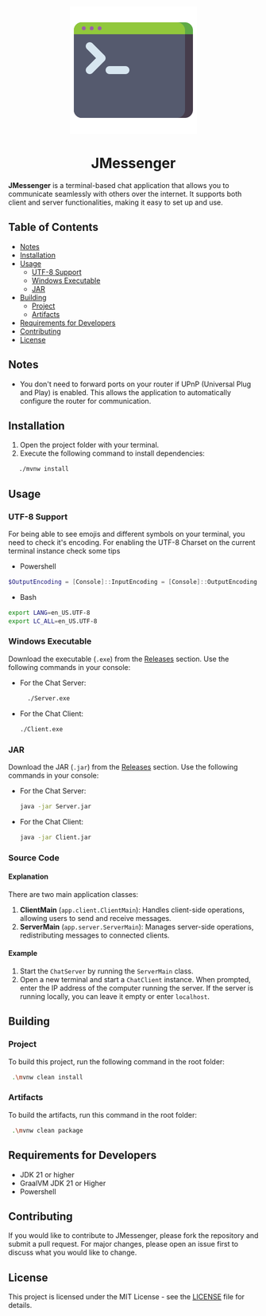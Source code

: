 <p align="center"><img src="src/main/resources/images/command.png" alt="command"></p>
<h1 align="center">JMessenger</h1>

**JMessenger** is a terminal-based chat application that allows you to communicate seamlessly with others over
the internet. It supports both client and server functionalities, making it easy to set up and use.

## Table of Contents

- [Notes](#notes)
- [Installation](#installation)
- [Usage](#usage)
    - [UTF-8 Support](#utf-8-support)
    - [Windows Executable](#windows-executable)
    - [JAR](#jar)
- [Building](#building)
    - [Project](#project)
    - [Artifacts](#artifacts)
- [Requirements for Developers](#requirements-for-developers)
- [Contributing](#contributing)
- [License](#license)

## Notes

- You don't need to forward ports on your router if UPnP (Universal Plug and Play) is enabled. This allows the
  application to automatically configure the router for communication.

## Installation

1. Open the project folder with your terminal.
2. Execute the following command to install dependencies:

```bash
   ./mvnw install
```

## Usage

### UTF-8 Support

For being able to see emojis and different symbols on your terminal, you need to check it's encoding. For enabling
the UTF-8 Charset on the current terminal instance check some tips

- Powershell

```powershell
$OutputEncoding = [Console]::InputEncoding = [Console]::OutputEncoding = New-Object System.Text.UTF8Encoding
```

- Bash

```bash
export LANG=en_US.UTF-8
export LC_ALL=en_US.UTF-8
```

### Windows Executable

Download the executable (`.exe`) from the [Releases](https://github.com/FelipeKobra/JavaTerminalChat/releases) section.
Use the following commands in your console:

- For the Chat Server:
  ```bash
    ./Server.exe
  ```
- For the Chat Client:
    ```bash
    ./Client.exe
    ```

### JAR

Download the JAR (`.jar`) from the [Releases](https://github.com/FelipeKobra/JavaTerminalChat/releases) section. Use the
following commands in your console:

- For the Chat Server:
    ```bash
    java -jar Server.jar
    ```
- For the Chat Client:
    ```bash
  java -jar Client.jar
    ```

### Source Code

#### Explanation

There are two main application classes:

1. **ClientMain** (`app.client.ClientMain`): Handles client-side operations, allowing users to send and receive
   messages.
2. **ServerMain** (`app.server.ServerMain`): Manages server-side operations, redistributing messages to connected
   clients.

#### Example

1. Start the `ChatServer` by running the `ServerMain` class.
2. Open a new terminal and start a `ChatClient` instance. When prompted, enter the IP address of the computer running
   the server. If the server is running locally, you can leave it empty or enter `localhost`.

## Building

### Project

To build this project, run the following command in the root folder:

   ```bash
    .\mvnw clean install
   ```

### Artifacts

To build the artifacts, run this command in the root folder:

   ```bash
    .\mvnw clean package
   ```

## Requirements for Developers

- JDK 21 or higher
- GraalVM JDK 21 or Higher
- Powershell

## Contributing

If you would like to contribute to JMessenger, please fork the repository and submit a pull request. For major changes,
please open an issue first to discuss what you would like to change.

## License

This project is licensed under the MIT License - see the [LICENSE](LICENSE) file for details.
